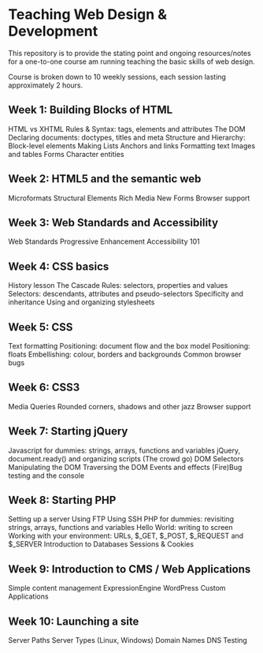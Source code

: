# Teaching Web Design & Development

This repository is to provide the stating point and ongoing resources/notes for a one-to-one course am running teaching the basic skills of web design.

Course is broken down to 10 weekly sessions, each session lasting approximately 2 hours.

## Week 1: Building Blocks of HTML
HTML vs XHTML
Rules & Syntax: tags, elements and attributes
The DOM
Declaring documents: doctypes, titles and meta
Structure and Hierarchy: Block-level elements
Making Lists
Anchors and links
Formatting text
Images and tables
Forms
Character entities

## Week 2: HTML5 and the semantic web
Microformats
Structural Elements
Rich Media
New Forms
Browser support

## Week 3: Web Standards and Accessibility
Web Standards
Progressive Enhancement
Accessibility 101

## Week 4: CSS basics
History lesson
The Cascade
Rules: selectors, properties and values
Selectors: descendants, attributes and pseudo-selectors
Specificity and inheritance
Using and organizing stylesheets

## Week 5: CSS
Text formatting
Positioning: document flow and the box model
Positioning: floats
Embellishing: colour, borders and backgrounds
Common browser bugs

## Week 6: CSS3
Media Queries
Rounded corners, shadows and other jazz
Browser support

## Week 7: Starting jQuery
Javascript for dummies: strings, arrays, functions and variables
jQuery, document.ready() and organizing scripts
(The crowd go) DOM Selectors
Manipulating the DOM
Traversing the DOM
Events and effects
(Fire)Bug testing and the console

## Week 8: Starting PHP
Setting up a server
Using FTP
Using SSH
PHP for dummies: revisiting strings, arrays, functions and variables
Hello World: writing to screen
Working with your environment: URLs, $_GET, $_POST, $_REQUEST and $_SERVER
Introduction to Databases
Sessions & Cookies

## Week 9: Introduction to CMS / Web Applications
Simple content management
ExpressionEngine
WordPress
Custom Applications

## Week 10: Launching a site
Server Paths
Server Types (Linux, Windows)
Domain Names
DNS
Testing
